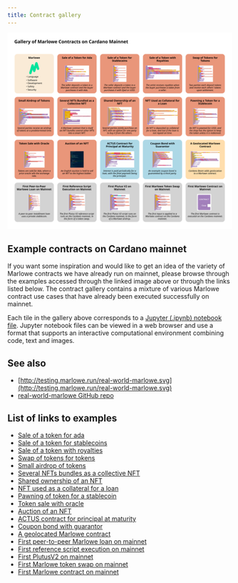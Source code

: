 ```yaml
---
title: Contract gallery
---
```


[![Gallery of Marlowe Contracts on Cardano Mainnet](../../static/img/contract-gallery.png)](http://testing.marlowe.run/real-world-marlowe.svg)

## Example contracts on Cardano mainnet

If you want some inspiration and would like to get an idea of the variety of Marlowe contracts we have already run on mainnet, please browse through the examples accessed through the linked image above or through the links listed below. The contract gallery contains a mixture of various Marlowe contract use cases that have already been executed successfully on mainnet. 

Each tile in the gallery above corresponds to a [Jupyter (.ipynb) notebook file](https://jupyter-notebook.readthedocs.io/en/stable/.). Jupyter notebook files can be viewed in a web browser and use a format that supports an interactive computational environment combining code, text and images. 

## See also 

* [http://testing.marlowe.run/real-world-marlowe.svg](http://testing.marlowe.run/real-world-marlowe.svg)
* [real-world-marlowe GitHub repo](https://github.com/input-output-hk/real-world-marlowe)

## List of links to examples

* [Sale of a token for ada](https://github.com/input-output-hk/real-world-marlowe/blob/main/nfts/simple/ReadMe.ipynb)
* [Sale of a token for stablecoins](https://github.com/input-output-hk/real-world-marlowe/blob/main/nfts/stable/ReadMe.ipynb)
* [Sale of a token with royalties](https://github.com/input-output-hk/real-world-marlowe/blob/main/nfts/royalty/ReadMe.ipynb)
* [Swap of tokens for tokens](https://github.com/input-output-hk/real-world-marlowe/blob/main/nfts/swap/ReadMe.ipynb)
* [Small airdrop of tokens](https://github.com/input-output-hk/real-world-marlowe/blob/main/nfts/airdrop/ReadMe.ipynb)
* [Several NFTs bundles as a collective NFT](https://github.com/input-output-hk/real-world-marlowe/blob/main/nfts/collection/ReadMe.ipynb)
* [Shared ownership of an NFT](https://github.com/input-output-hk/real-world-marlowe/blob/main/nfts/shared/ReadMe.ipynb)
* [NFT used as a collateral for a loan](https://github.com/input-output-hk/real-world-marlowe/blob/main/nfts/collateral/ReadMe.ipynb)
* [Pawning of token for a stablecoin](https://github.com/input-output-hk/real-world-marlowe/blob/main/nfts/pawn/ReadMe.ipynb)
* [Token sale with oracle](https://github.com/input-output-hk/real-world-marlowe/blob/main/nfts/oracle/ReadMe.ipynb)
* [Auction of an NFT](https://github.com/input-output-hk/real-world-marlowe/blob/main/nfts/auction/ReadMe.ipynb)
* [ACTUS contract for principal at maturity](https://github.com/input-output-hk/real-world-marlowe/blob/main/realfi/actus/actus-pam.ipynb)
* [Coupon bond with guarantor](https://github.com/input-output-hk/real-world-marlowe/blob/main/realfi/coupon-bond-guaranteed/ReadMe.ipynb)
* [A geolocated Marlowe contract](https://github.com/input-output-hk/real-world-marlowe/blob/main/defi/beamer/ReadMe.ipynb)
* [First peer-to-peer Marlowe loan on mainnet](https://github.com/input-output-hk/real-world-marlowe/blob/main/firsts/loan/ReadMe.ipynb)
* [First reference script execution on mainnet](https://github.com/input-output-hk/real-world-marlowe/blob/main/firsts/reference/ReadMe.ipynb)
* [First PlutusV2 on mainnet](https://github.com/input-output-hk/real-world-marlowe/blob/main/firsts/plutus-v2/ReadMe.ipynb)
* [First Marlowe token swap on mainnet](https://github.com/input-output-hk/real-world-marlowe/blob/main/firsts/swap/ReadMe.ipynb)
* [First Marlowe contract on mainnet](https://github.com/input-output-hk/real-world-marlowe/blob/main/firsts/mainnet/ReadMe.ipynb)
